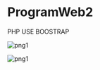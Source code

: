 # ProgramWeb2

PHP USE BOOSTRAP

![png1](https://user-images.githubusercontent.com/92745982/226183158-22ff8863-a2c2-40c7-b7a8-4a87867d484d.png)


![png1](https://user-images.githubusercontent.com/92745982/226183165-c4070b59-e571-4965-bec3-51242aa1e81a.png)
